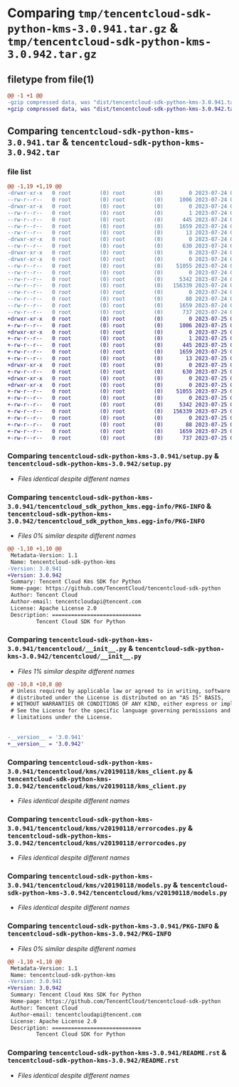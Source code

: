 # Comparing `tmp/tencentcloud-sdk-python-kms-3.0.941.tar.gz` & `tmp/tencentcloud-sdk-python-kms-3.0.942.tar.gz`

## filetype from file(1)

```diff
@@ -1 +1 @@
-gzip compressed data, was "dist/tencentcloud-sdk-python-kms-3.0.941.tar", last modified: Mon Jul 24 00:39:21 2023, max compression
+gzip compressed data, was "dist/tencentcloud-sdk-python-kms-3.0.942.tar", last modified: Tue Jul 25 04:20:37 2023, max compression
```

## Comparing `tencentcloud-sdk-python-kms-3.0.941.tar` & `tencentcloud-sdk-python-kms-3.0.942.tar`

### file list

```diff
@@ -1,19 +1,19 @@
-drwxr-xr-x   0 root         (0) root         (0)        0 2023-07-24 00:39:21.000000 tencentcloud-sdk-python-kms-3.0.941/
--rw-r--r--   0 root         (0) root         (0)     1006 2023-07-24 00:39:21.000000 tencentcloud-sdk-python-kms-3.0.941/setup.py
-drwxr-xr-x   0 root         (0) root         (0)        0 2023-07-24 00:39:21.000000 tencentcloud-sdk-python-kms-3.0.941/tencentcloud_sdk_python_kms.egg-info/
--rw-r--r--   0 root         (0) root         (0)        1 2023-07-24 00:39:21.000000 tencentcloud-sdk-python-kms-3.0.941/tencentcloud_sdk_python_kms.egg-info/dependency_links.txt
--rw-r--r--   0 root         (0) root         (0)      445 2023-07-24 00:39:21.000000 tencentcloud-sdk-python-kms-3.0.941/tencentcloud_sdk_python_kms.egg-info/SOURCES.txt
--rw-r--r--   0 root         (0) root         (0)     1659 2023-07-24 00:39:21.000000 tencentcloud-sdk-python-kms-3.0.941/tencentcloud_sdk_python_kms.egg-info/PKG-INFO
--rw-r--r--   0 root         (0) root         (0)       13 2023-07-24 00:39:21.000000 tencentcloud-sdk-python-kms-3.0.941/tencentcloud_sdk_python_kms.egg-info/top_level.txt
-drwxr-xr-x   0 root         (0) root         (0)        0 2023-07-24 00:39:21.000000 tencentcloud-sdk-python-kms-3.0.941/tencentcloud/
--rw-r--r--   0 root         (0) root         (0)      630 2023-07-24 00:39:21.000000 tencentcloud-sdk-python-kms-3.0.941/tencentcloud/__init__.py
-drwxr-xr-x   0 root         (0) root         (0)        0 2023-07-24 00:39:21.000000 tencentcloud-sdk-python-kms-3.0.941/tencentcloud/kms/
-drwxr-xr-x   0 root         (0) root         (0)        0 2023-07-24 00:39:21.000000 tencentcloud-sdk-python-kms-3.0.941/tencentcloud/kms/v20190118/
--rw-r--r--   0 root         (0) root         (0)    51055 2023-07-24 00:39:21.000000 tencentcloud-sdk-python-kms-3.0.941/tencentcloud/kms/v20190118/kms_client.py
--rw-r--r--   0 root         (0) root         (0)        0 2023-07-24 00:39:21.000000 tencentcloud-sdk-python-kms-3.0.941/tencentcloud/kms/v20190118/__init__.py
--rw-r--r--   0 root         (0) root         (0)     5342 2023-07-24 00:39:21.000000 tencentcloud-sdk-python-kms-3.0.941/tencentcloud/kms/v20190118/errorcodes.py
--rw-r--r--   0 root         (0) root         (0)   156339 2023-07-24 00:39:21.000000 tencentcloud-sdk-python-kms-3.0.941/tencentcloud/kms/v20190118/models.py
--rw-r--r--   0 root         (0) root         (0)        0 2023-07-24 00:39:21.000000 tencentcloud-sdk-python-kms-3.0.941/tencentcloud/kms/__init__.py
--rw-r--r--   0 root         (0) root         (0)       88 2023-07-24 00:39:21.000000 tencentcloud-sdk-python-kms-3.0.941/setup.cfg
--rw-r--r--   0 root         (0) root         (0)     1659 2023-07-24 00:39:21.000000 tencentcloud-sdk-python-kms-3.0.941/PKG-INFO
--rw-r--r--   0 root         (0) root         (0)      737 2023-07-24 00:39:21.000000 tencentcloud-sdk-python-kms-3.0.941/README.rst
+drwxr-xr-x   0 root         (0) root         (0)        0 2023-07-25 04:20:37.000000 tencentcloud-sdk-python-kms-3.0.942/
+-rw-r--r--   0 root         (0) root         (0)     1006 2023-07-25 04:20:37.000000 tencentcloud-sdk-python-kms-3.0.942/setup.py
+drwxr-xr-x   0 root         (0) root         (0)        0 2023-07-25 04:20:37.000000 tencentcloud-sdk-python-kms-3.0.942/tencentcloud_sdk_python_kms.egg-info/
+-rw-r--r--   0 root         (0) root         (0)        1 2023-07-25 04:20:37.000000 tencentcloud-sdk-python-kms-3.0.942/tencentcloud_sdk_python_kms.egg-info/dependency_links.txt
+-rw-r--r--   0 root         (0) root         (0)      445 2023-07-25 04:20:37.000000 tencentcloud-sdk-python-kms-3.0.942/tencentcloud_sdk_python_kms.egg-info/SOURCES.txt
+-rw-r--r--   0 root         (0) root         (0)     1659 2023-07-25 04:20:37.000000 tencentcloud-sdk-python-kms-3.0.942/tencentcloud_sdk_python_kms.egg-info/PKG-INFO
+-rw-r--r--   0 root         (0) root         (0)       13 2023-07-25 04:20:37.000000 tencentcloud-sdk-python-kms-3.0.942/tencentcloud_sdk_python_kms.egg-info/top_level.txt
+drwxr-xr-x   0 root         (0) root         (0)        0 2023-07-25 04:20:37.000000 tencentcloud-sdk-python-kms-3.0.942/tencentcloud/
+-rw-r--r--   0 root         (0) root         (0)      630 2023-07-25 04:20:37.000000 tencentcloud-sdk-python-kms-3.0.942/tencentcloud/__init__.py
+drwxr-xr-x   0 root         (0) root         (0)        0 2023-07-25 04:20:37.000000 tencentcloud-sdk-python-kms-3.0.942/tencentcloud/kms/
+drwxr-xr-x   0 root         (0) root         (0)        0 2023-07-25 04:20:37.000000 tencentcloud-sdk-python-kms-3.0.942/tencentcloud/kms/v20190118/
+-rw-r--r--   0 root         (0) root         (0)    51055 2023-07-25 04:20:37.000000 tencentcloud-sdk-python-kms-3.0.942/tencentcloud/kms/v20190118/kms_client.py
+-rw-r--r--   0 root         (0) root         (0)        0 2023-07-25 04:20:37.000000 tencentcloud-sdk-python-kms-3.0.942/tencentcloud/kms/v20190118/__init__.py
+-rw-r--r--   0 root         (0) root         (0)     5342 2023-07-25 04:20:37.000000 tencentcloud-sdk-python-kms-3.0.942/tencentcloud/kms/v20190118/errorcodes.py
+-rw-r--r--   0 root         (0) root         (0)   156339 2023-07-25 04:20:37.000000 tencentcloud-sdk-python-kms-3.0.942/tencentcloud/kms/v20190118/models.py
+-rw-r--r--   0 root         (0) root         (0)        0 2023-07-25 04:20:37.000000 tencentcloud-sdk-python-kms-3.0.942/tencentcloud/kms/__init__.py
+-rw-r--r--   0 root         (0) root         (0)       88 2023-07-25 04:20:37.000000 tencentcloud-sdk-python-kms-3.0.942/setup.cfg
+-rw-r--r--   0 root         (0) root         (0)     1659 2023-07-25 04:20:37.000000 tencentcloud-sdk-python-kms-3.0.942/PKG-INFO
+-rw-r--r--   0 root         (0) root         (0)      737 2023-07-25 04:20:37.000000 tencentcloud-sdk-python-kms-3.0.942/README.rst
```

### Comparing `tencentcloud-sdk-python-kms-3.0.941/setup.py` & `tencentcloud-sdk-python-kms-3.0.942/setup.py`

 * *Files identical despite different names*

### Comparing `tencentcloud-sdk-python-kms-3.0.941/tencentcloud_sdk_python_kms.egg-info/PKG-INFO` & `tencentcloud-sdk-python-kms-3.0.942/tencentcloud_sdk_python_kms.egg-info/PKG-INFO`

 * *Files 0% similar despite different names*

```diff
@@ -1,10 +1,10 @@
 Metadata-Version: 1.1
 Name: tencentcloud-sdk-python-kms
-Version: 3.0.941
+Version: 3.0.942
 Summary: Tencent Cloud Kms SDK for Python
 Home-page: https://github.com/TencentCloud/tencentcloud-sdk-python
 Author: Tencent Cloud
 Author-email: tencentcloudapi@tencent.com
 License: Apache License 2.0
 Description: ============================
         Tencent Cloud SDK for Python
```

### Comparing `tencentcloud-sdk-python-kms-3.0.941/tencentcloud/__init__.py` & `tencentcloud-sdk-python-kms-3.0.942/tencentcloud/__init__.py`

 * *Files 1% similar despite different names*

```diff
@@ -10,8 +10,8 @@
 # Unless required by applicable law or agreed to in writing, software
 # distributed under the License is distributed on an "AS IS" BASIS,
 # WITHOUT WARRANTIES OR CONDITIONS OF ANY KIND, either express or implied.
 # See the License for the specific language governing permissions and
 # limitations under the License.
 
 
-__version__ = '3.0.941'
+__version__ = '3.0.942'
```

### Comparing `tencentcloud-sdk-python-kms-3.0.941/tencentcloud/kms/v20190118/kms_client.py` & `tencentcloud-sdk-python-kms-3.0.942/tencentcloud/kms/v20190118/kms_client.py`

 * *Files identical despite different names*

### Comparing `tencentcloud-sdk-python-kms-3.0.941/tencentcloud/kms/v20190118/errorcodes.py` & `tencentcloud-sdk-python-kms-3.0.942/tencentcloud/kms/v20190118/errorcodes.py`

 * *Files identical despite different names*

### Comparing `tencentcloud-sdk-python-kms-3.0.941/tencentcloud/kms/v20190118/models.py` & `tencentcloud-sdk-python-kms-3.0.942/tencentcloud/kms/v20190118/models.py`

 * *Files identical despite different names*

### Comparing `tencentcloud-sdk-python-kms-3.0.941/PKG-INFO` & `tencentcloud-sdk-python-kms-3.0.942/PKG-INFO`

 * *Files 0% similar despite different names*

```diff
@@ -1,10 +1,10 @@
 Metadata-Version: 1.1
 Name: tencentcloud-sdk-python-kms
-Version: 3.0.941
+Version: 3.0.942
 Summary: Tencent Cloud Kms SDK for Python
 Home-page: https://github.com/TencentCloud/tencentcloud-sdk-python
 Author: Tencent Cloud
 Author-email: tencentcloudapi@tencent.com
 License: Apache License 2.0
 Description: ============================
         Tencent Cloud SDK for Python
```

### Comparing `tencentcloud-sdk-python-kms-3.0.941/README.rst` & `tencentcloud-sdk-python-kms-3.0.942/README.rst`

 * *Files identical despite different names*

